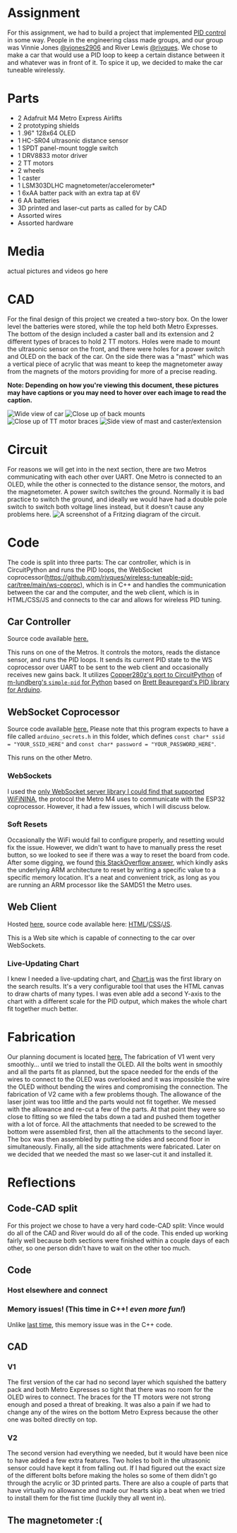 # Assignment
For this assignment, we had to build a project that implemented [PID control](https://en.wikipedia.org/wiki/PID_controller) in some way. People in the engineering class made groups, and our group was Vinnie Jones [@vjones2906](https://github.com/vjones2906) and River Lewis [@rivques](https://github.com/rivques). We chose to make a car that would use a PID loop to keep a certain distance between it and whatever was in front of it. To spice it up, we decided to make the car tuneable wirelessly.
# Parts
- 2 Adafruit M4 Metro Express Airlifts
- 2 prototyping shields
- 1 .96" 128x64 OLED
- 1 HC-SR04 ultrasonic distance sensor
- 1 SPDT panel-mount toggle switch
- 1 DRV8833 motor driver
- 2 TT motors
- 2 wheels
- 1 caster
- 1 LSM303DLHC magnetometer/accelerometer*
- 1 6xAA batter pack with an extra tap at 6V
- 6 AA batteries
- 3D printed and laser-cut parts as called for by CAD
- Assorted wires
- Assorted hardware
# Media
actual pictures and videos go here
# CAD
For the final design of this project we created a two-story box. On the lower level the batteries were stored, while the top held both Metro Expresses. The bottom of the design included a caster ball and its extension and 2 different types of braces to hold 2 TT motors. Holes were made to mount the ultrasonic sensor on the front, and there were holes for a power switch and OLED on the back of the car. On the side there was a "mast" which was a vertical piece of acrylic that was meant to keep the magnetometer away from the magnets of the motors providing for more of a precise reading.

**Note: Depending on how you're viewing this document, these pictures may have captions or you may need to hover over each image to read the caption.**

![Wide view of car](/docs/WTPIDC/cad1.png "Wide view of car")
![Close up of back mounts](/docs/WTPIDC/cad2.png "Close up of back mounts")
![Close up of TT motor braces](/docs/WTPIDC/cad3.png "Close up of TT motor braces")
![Side view of mast and caster/extension](/docs/WTPIDC/cad4.png "Side view of mast and caster/extension")
# Circuit
For reasons we will get into in the next section, there are two Metros communicating with each other over UART. One Metro is connected to an OLED, while the other is connected to the distance sensor, the motors, and the magnetometer. A power switch switches the ground. Normally it is bad practice to switch the ground, and ideally we would have had a double pole switch to switch both voltage lines instead, but it doesn't cause any problems here. 
![A screenshot of a Fritzing diagram of the circuit.](/docs/WTPIDC/circuit.png "The circuit.")
# Code
The code is split into three parts: The car controller, which is in CircuitPython and runs the PID loops, the WebSocket coprocessor(https://github.com/rivques/wireless-tuneable-pid-car/tree/main/ws-coproc), which is in C++ and handles the communication between the car and the computer, and the web client, which is in HTML/CSS/JS and connects to the car and allows for wireless PID tuning.
## Car Controller
Source code available [here.](https://github.com/rivques/wireless-tuneable-pid-car/blob/main/car-controller.py)

This runs on one of the Metros. It controls the motors, reads the distance sensor, and runs the PID loops. It sends its current PID state to the WS coprocessor over UART to be sent to the web client and occasionally receives new gains back. It utilizes [Copper280z's port to CircuitPython](https://github.com/Copper280z/CircuitPython_simple-pid) of [m-lundberg's `simple-pid` for Python](https://github.com/m-lundberg/simple-pid) based on [Brett Beauregard's PID library for Arduino](https://playground.arduino.cc/Code/PIDLibrary/).

## WebSocket Coprocessor
Source code available [here.](https://github.com/rivques/wireless-tuneable-pid-car/tree/main/ws-coproc) Please note that this program expects to have a file called `arduino_secrets.h` in this folder, which defines `const char* ssid = "YOUR_SSID_HERE"` and `const char* password = "YOUR_PASSWORD_HERE"`. 

This runs on the other Metro. 
### WebSockets
I used the [only WebSocket server library I could find that supported WiFiNINA](https://github.com/khoih-prog/WebSockets2_Generic), the protocol the Metro M4 uses to communicate with the ESP32 coprocessor. However, it had a few issues, which I will discuss below.
### Soft Resets
Occasionally the WiFi would fail to configure properly, and resetting would fix the issue. However, we didn't want to have to manually press the reset button, so we looked to see if there was a way to reset the board from code. After some digging, we found [this StackOverflow answer](https://stackoverflow.com/a/22648182), which kindly asks the underlying ARM architecture to reset by writing a specific value to a specific memory location. It's a neat and convenient trick, as long as you are running an ARM processor like the SAMD51 the Metro uses.
## Web Client
Hosted [here](https://rivques.dev/random-raw-files/wtpidc.html?ref=docsdotdev), source code available here: [HTML](https://github.com/rivques/wireless-tuneable-pid-car/blob/main/index.html)/[CSS](https://github.com/rivques/wireless-tuneable-pid-car/blob/main/index.css)/[JS](https://github.com/rivques/wireless-tuneable-pid-car/blob/main/index.js).

This is a Web site which is capable of connecting to the car over WebSockets.
### Live-Updating Chart
I knew I needed a live-updating chart, and [Chart.js](https://www.chartjs.org/) was the first library on the search results. It's a very configurable tool that uses the HTML canvas to draw charts of many types. I was even able add a second Y-axis to the chart with a different scale for the PID output, which makes the whole chart fit together much better.

# Fabrication
Our planning document is located [here.](https://github.com/rivques/wireless-tuneable-pid-car/blob/main/PLANNING.md)
The fabrication of V1 went very smoothly... until we tried to install the OLED. All the bolts went in smoothly and all the parts fit as planned, but the space needed for the ends of the wires to connect to the OLED was overlooked and it was impossible the wire the OLED without bending the wires and compromising the connection. The fabrication of V2 came with a few problems though. The allowance of the laser joint was too little and the parts would not fit together. We messed with the allowance and re-cut a few of the parts. At that point they were so close to fitting so we filed the tabs down a tad and pushed them together with a lot of force. All the attachments that needed to be screwed to the bottom were assembled first, then all the attachments to the second layer. The box was then assembled by putting the sides and second floor in simultaneously. Finally, all the side attachments were fabricated. Later on we decided that we needed the mast so we laser-cut it and installed it. 
# Reflections
## Code-CAD split
For this project we chose to have a very hard code-CAD split: Vince would do all of the CAD and River would do all of the code. This ended up working fairly well because both sections were finished within a couple days of each other, so one person didn't have to wait on the other too much. 
## Code
### Host elsewhere and connect
### Memory issues! (This time in C++! *even more fun!*)
Unlike [last time](https://rivques.dev/high-school-engineering/auto-music-box-hole-puncher/#memory-issues-in-python-what-fun), this memory issue was in the C++ code.
## CAD
### V1
The first version of the car had no second layer which squished the battery pack and both Metro Expresses so tight that there was no room for the OLED wires to connect. The braces for the TT motors were not strong enough and posed a threat of breaking. It was also a pain if we had to change any of the wires on the bottom Metro Express because the other one was bolted directly on top.
### V2
The second version had everything we needed, but it would have been nice to have added a few extra features. Two holes to bolt in the ultrasonic sensor could have kept it from falling out. If I had figured out the exact size of the different bolts before making the holes so some of them didn't go through the acrylic or 3D printed parts. There are also a couple of parts that have virtually no allowance and made our hearts skip a beat when we tried to install them for the fist time (luckily they all went in). 

## The magnetometer :(
